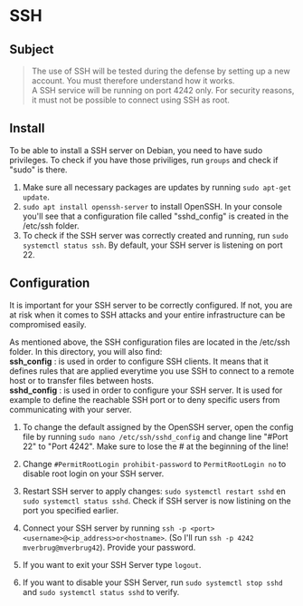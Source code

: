 # SSH

## Subject
> The use of SSH will be tested during the defense by setting up a new account. You must therefore understand how it works.  
> A SSH service will be running on port 4242 only. For security reasons, it must not be possible to connect using SSH as root.

## Install
To be able to install a SSH server on Debian, you need to have sudo privileges. To check if you have those priviliges, run `groups` and check if "sudo" is there.  
1. Make sure all necessary packages are updates by running `sudo apt-get update`.  
2. `sudo apt install openssh-server` to install OpenSSH. In your console you'll see that a configuration file called "sshd_config" is created in the /etc/ssh folder.  
3. To check if the SSH server was correctly created and running, run `sudo systemctl status ssh`. By default, your SSH server is listening on port 22.


## Configuration
It is important for your SSH server to be correctly configured. If not, you are at risk when it comes to SSH attacks and your entire infrastructure can be compromised easily.  

As mentioned above, the SSH configuration files are located in the /etc/ssh folder. In this directory, you will also find:  
**ssh_config** : is used in order to configure SSH clients. It means that it defines rules that are applied everytime you use SSH to connect to a remote host or to transfer files between hosts.  
**sshd_config** : is used in order to configure your SSH server. It is used for example to define the reachable SSH port or to deny specific users from communicating with your server.  

1. To change the default assigned by the OpenSSH server, open the config file by running `sudo nano /etc/ssh/sshd_config` and change line "#Port 22" to "Port 4242". Make sure to lose the # at the beginning of the line!  
2. Change `#PermitRootLogin prohibit-password` to `PermitRootLogin no` to disable root login on your SSH server.  
3. Restart SSH server to apply changes: `sudo systemctl restart sshd` en `sudo systemctl status sshd`. Check if SSH server is now listining on the port you specified earlier.  
4. Connect your SSH server by running `ssh -p <port> <username>@<ip_address>or<hostname>`. (So I'll run `ssh -p 4242 mverbrug@mverbrug42`). Provide your password.  

5. If you want to exit your SSH Server type `logout`.  
6. If you want to disable your SSH Server, run `sudo systemctl stop sshd` and `sudo systemctl status sshd` to verify.  
